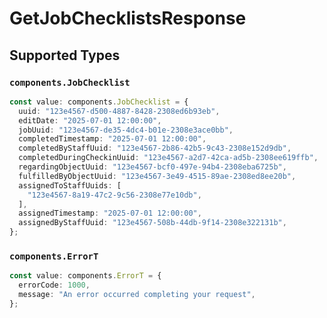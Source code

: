 # GetJobChecklistsResponse


## Supported Types

### `components.JobChecklist`

```typescript
const value: components.JobChecklist = {
  uuid: "123e4567-d500-4887-8428-2308ed6b93eb",
  editDate: "2025-07-01 12:00:00",
  jobUuid: "123e4567-de35-4dc4-b01e-2308e3ace0bb",
  completedTimestamp: "2025-07-01 12:00:00",
  completedByStaffUuid: "123e4567-2b86-42b5-9c43-2308e152d9db",
  completedDuringCheckinUuid: "123e4567-a2d7-42ca-ad5b-2308ee619ffb",
  regardingObjectUuid: "123e4567-bcf0-497e-94b4-2308eba6725b",
  fulfilledByObjectUuid: "123e4567-3e49-4515-89ae-2308ed8ee20b",
  assignedToStaffUuids: [
    "123e4567-8a19-47c2-9c56-2308e77e10db",
  ],
  assignedTimestamp: "2025-07-01 12:00:00",
  assignedByStaffUuid: "123e4567-508b-44db-9f14-2308e322131b",
};
```

### `components.ErrorT`

```typescript
const value: components.ErrorT = {
  errorCode: 1000,
  message: "An error occurred completing your request",
};
```

